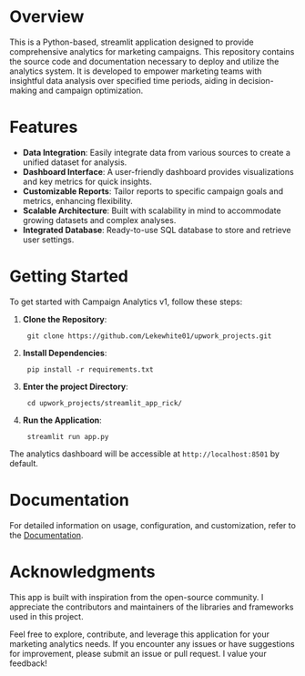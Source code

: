 # Overview
This is a Python-based, streamlit application designed to provide comprehensive analytics for marketing campaigns. This repository contains the source code and documentation necessary to deploy and utilize the analytics system. It is developed to empower marketing teams with insightful data analysis over specified time periods, aiding in decision-making and campaign optimization.

# Features
- **Data Integration**: Easily integrate data from various sources to create a unified dataset for analysis.
- **Dashboard Interface**: A user-friendly dashboard provides visualizations and key metrics for quick insights.
- **Customizable Reports**: Tailor reports to specific campaign goals and metrics, enhancing flexibility.
- **Scalable Architecture**: Built with scalability in mind to accommodate growing datasets and complex analyses.
- **Integrated Database**: Ready-to-use SQL database to store and retrieve user settings.

# Getting Started
To get started with Campaign Analytics v1, follow these steps:

1. **Clone the Repository**:
        
        git clone https://github.com/Lekewhite01/upwork_projects.git
2. **Install Dependencies**:
        
        pip install -r requirements.txt
3. **Enter the project Directory**:

        cd upwork_projects/streamlit_app_rick/
4. **Run the Application**:

        streamlit run app.py
The analytics dashboard will be accessible at `http://localhost:8501` by default.

# Documentation
For detailed information on usage, configuration, and customization, refer to the [Documentation](https://docs.google.com/document/d/1naDSMjQoBFONVwxFCn2QdxmFQoYVxWgjQDALDOU_3dk/edit).

# Acknowledgments
This app is built with inspiration from the open-source community. I appreciate the contributors and maintainers of the libraries and frameworks used in this project.

Feel free to explore, contribute, and leverage this application for your marketing analytics needs. If you encounter any issues or have suggestions for improvement, please submit an issue or pull request. I value your feedback!